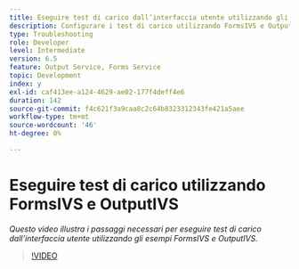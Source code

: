 ```yaml
---
title: Eseguire test di carico dall’interfaccia utente utilizzando gli esempi OOTB FormsIVS e OutputIVS
description: Configurare i test di carico utilizzando FormsIVS e OutputIVS
type: Troubleshooting
role: Developer
level: Intermediate
version: 6.5
feature: Output Service, Forms Service
topic: Development
index: y
exl-id: caf413ee-a124-4629-ae02-177f4deff4e6
duration: 142
source-git-commit: f4c621f3a9caa8c2c64b8323312343fe421a5aee
workflow-type: tm+mt
source-wordcount: '46'
ht-degree: 0%

---
```


# Eseguire test di carico utilizzando FormsIVS e OutputIVS

*Questo video illustra i passaggi necessari per eseguire test di carico dall’interfaccia utente utilizzando gli esempi FormsIVS e OutputIVS.*

>[!VIDEO](https://video.tv.adobe.com/v/335507?quality=12&learn=on)
